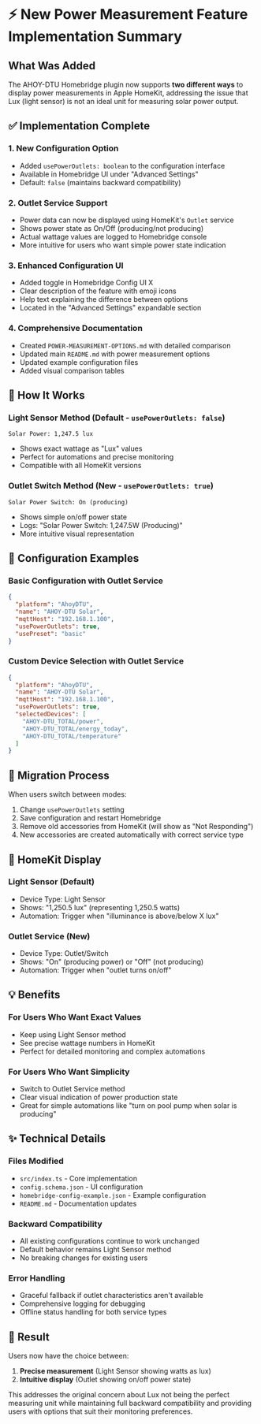 # ⚡ New Power Measurement Feature Implementation Summary

## What Was Added

The AHOY-DTU Homebridge plugin now supports **two different ways** to display power measurements in Apple HomeKit, addressing the issue that Lux (light sensor) is not an ideal unit for measuring solar power output.

## ✅ Implementation Complete

### 1. **New Configuration Option**
- Added `usePowerOutlets: boolean` to the configuration interface
- Available in Homebridge UI under "Advanced Settings"
- Default: `false` (maintains backward compatibility)

### 2. **Outlet Service Support**
- Power data can now be displayed using HomeKit's `Outlet` service
- Shows power state as On/Off (producing/not producing)
- Actual wattage values are logged to Homebridge console
- More intuitive for users who want simple power state indication

### 3. **Enhanced Configuration UI**
- Added toggle in Homebridge Config UI X
- Clear description of the feature with emoji icons
- Help text explaining the difference between options
- Located in the "Advanced Settings" expandable section

### 4. **Comprehensive Documentation**
- Created `POWER-MEASUREMENT-OPTIONS.md` with detailed comparison
- Updated main `README.md` with power measurement options
- Updated example configuration files
- Added visual comparison tables

## 🎯 How It Works

### Light Sensor Method (Default - `usePowerOutlets: false`)
```
Solar Power: 1,247.5 lux
```
- Shows exact wattage as "Lux" values
- Perfect for automations and precise monitoring
- Compatible with all HomeKit versions

### Outlet Switch Method (New - `usePowerOutlets: true`)
```
Solar Power Switch: On (producing)
```
- Shows simple on/off power state
- Logs: "Solar Power Switch: 1,247.5W (Producing)"
- More intuitive visual representation

## 📝 Configuration Examples

### Basic Configuration with Outlet Service
```json
{
  "platform": "AhoyDTU",
  "name": "AHOY-DTU Solar",
  "mqttHost": "192.168.1.100",
  "usePowerOutlets": true,
  "usePreset": "basic"
}
```

### Custom Device Selection with Outlet Service
```json
{
  "platform": "AhoyDTU",
  "name": "AHOY-DTU Solar",
  "mqttHost": "192.168.1.100",
  "usePowerOutlets": true,
  "selectedDevices": [
    "AHOY-DTU_TOTAL/power",
    "AHOY-DTU_TOTAL/energy_today",
    "AHOY-DTU_TOTAL/temperature"
  ]
}
```

## 🔄 Migration Process

When users switch between modes:
1. Change `usePowerOutlets` setting
2. Save configuration and restart Homebridge
3. Remove old accessories from HomeKit (will show as "Not Responding")
4. New accessories are created automatically with correct service type

## 📱 HomeKit Display

### Light Sensor (Default)
- Device Type: Light Sensor
- Shows: "1,250.5 lux" (representing 1,250.5 watts)
- Automation: Trigger when "illuminance is above/below X lux"

### Outlet Service (New)
- Device Type: Outlet/Switch
- Shows: "On" (producing power) or "Off" (not producing)
- Automation: Trigger when "outlet turns on/off"

## 💡 Benefits

### For Users Who Want Exact Values
- Keep using Light Sensor method
- See precise wattage numbers in HomeKit
- Perfect for detailed monitoring and complex automations

### For Users Who Want Simplicity
- Switch to Outlet Service method
- Clear visual indication of power production state
- Great for simple automations like "turn on pool pump when solar is producing"

## ✨ Technical Details

### Files Modified
- `src/index.ts` - Core implementation
- `config.schema.json` - UI configuration
- `homebridge-config-example.json` - Example configuration
- `README.md` - Documentation updates

### Backward Compatibility
- All existing configurations continue to work unchanged
- Default behavior remains Light Sensor method
- No breaking changes for existing users

### Error Handling
- Graceful fallback if outlet characteristics aren't available
- Comprehensive logging for debugging
- Offline status handling for both service types

## 🎉 Result

Users now have the choice between:
1. **Precise measurement** (Light Sensor showing watts as lux)
2. **Intuitive display** (Outlet showing on/off power state)

This addresses the original concern about Lux not being the perfect measuring unit while maintaining full backward compatibility and providing users with options that suit their monitoring preferences.